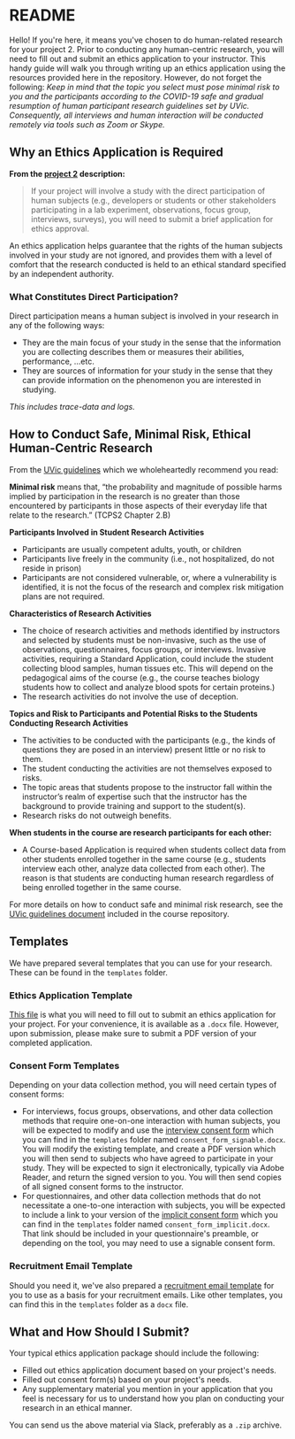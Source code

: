 # README

Hello! If you're here, it means you've chosen to do human-related research for your project 2.
Prior to conducting any human-centric research, you will need to fill out and submit an ethics application to your instructor.
This handy guide will walk you through writing up an ethics application using the resources provided here in the repository.
However, do not forget the following:
_Keep in mind that the topic you select must pose minimal risk to you and the participants according to the COVID-19 safe and gradual resumption of human participant research guidelines set by UVic. Consequently, all interviews and human interaction will be conducted remotely via tools such as Zoom or Skype._

## Why an Ethics Application is Required

**From the [project 2](https://github.com/margaretstorey/EmseUvic2020/blob/master/requirements.md#project-2) description:**
> If your project will involve a study with the direct participation of human subjects (e.g., developers or students or other stakeholders participating in a lab experiment, observations, focus group, interviews, surveys), you will need to submit a brief application for ethics approval.

An ethics application helps guarantee that the rights of the human subjects involved in your study are not ignored, and provides them with a level of comfort that the research conducted is held to an ethical standard specified by an independent authority.

### What Constitutes Direct Participation?

Direct participation means a human subject is involved in your research in any of the following ways:

- They are the main focus of your study in the sense that the information you are collecting describes them or measures their abilities, performance, ...etc.
- They are sources of information for your study in the sense that they can provide information on the phenomenon you are interested in studying.

_This includes trace-data and logs._

## How to Conduct Safe, Minimal Risk, Ethical Human-Centric Research

From the [UVic guidelines](./additional-resources/uvic_guidelines.pdf) which we wholeheartedly recommend you read:

**Minimal risk** means that, “the probability and magnitude of possible harms implied by participation in the research is no greater than those encountered by participants in those aspects of their everyday life that relate to the research.” (TCPS2 Chapter 2.B)

**Participants Involved in Student Research Activities**

- Participants are usually competent adults, youth, or children
- Participants live freely in the community (i.e., not hospitalized, do not reside in prison)
- Participants are not considered vulnerable, or, where a vulnerability is identified, it is not the focus of the research and complex risk mitigation plans are not required.

**Characteristics of Research Activities**

- The choice of research activities and methods identified by instructors and selected by students must be non-invasive, such as the use of observations, questionnaires, focus groups, or interviews. Invasive activities, requiring a Standard Application, could include the student collecting blood samples, human tissues etc. This will depend on the pedagogical aims of the course (e.g., the course teaches biology students how to collect and analyze blood spots for certain proteins.)
- The research activities do not involve the use of deception.

**Topics and Risk to Participants and Potential Risks to the Students Conducting Research Activities**

- The activities to be conducted with the participants (e.g., the kinds of questions they are posed in an interview) present little or no risk to them.
- The student conducting the activities are not themselves exposed to risks.
- The topic areas that students propose to the instructor fall within the instructor’s realm of expertise such that the instructor has the background to provide training and support to the student(s).
- Research risks do not outweigh benefits.

**When students in the course are research participants for each other:**

- A Course-based Application is required when students collect data from other students enrolled together in the same course (e.g., students interview each other, analyze data collected from each other). The reason is that students are conducting human research regardless of being enrolled together in the same course.

For more details on how to conduct safe and minimal risk research, see the [UVic guidelines document](./additional-resources/uvic_guidelines.pdf) included in the course repository.

## Templates

We have prepared several templates that you can use for your research. These can be found in the `templates` folder.

### Ethics Application Template

[This file](./templates/ethics_application.docx) is what you will need to fill out to submit an ethics application for your project. For your convenience, it is available as a `.docx` file.
However, upon submission, please make sure to submit a PDF version of your completed application.

### Consent Form Templates

Depending on your data collection method, you will need certain types of consent forms:

- For interviews, focus groups, observations, and other data collection methods that require one-on-one interaction with human subjects, you will be expected to modify and use the [interview consent form](./templates/consent_form_signable.docx) which you can find in the `templates` folder named `consent_form_signable.docx`. You will modify the existing template, and create a PDF version which you will then send to subjects who have agreed to participate in your study. They will be expected to sign it electronically, typically via Adobe Reader, and return the signed version to you. You will then send copies of all signed consent forms to the instructor.
- For questionnaires, and other data collection methods that do not necessitate a one-to-one interaction with subjects, you will be expected to include a link to your version of the [implicit consent form](./templates/consent_form_implicit.docx) which you can find in the `templates` folder named `consent_form_implicit.docx`. That link should be included in your questionnaire's preamble, or depending on the tool, you may need to use a signable consent form.

### Recruitment Email Template

Should you need it, we've also prepared a [recruitment email template](./templates/recruitment_email.template.docx) for you to use as a basis for your recruitment emails. Like other templates, you can find this in the `templates` folder as a `docx` file.

## What and How Should I Submit?

Your typical ethics application package should include the following:

- Filled out ethics application document based on your project's needs.
- Filled out consent form(s) based on your project's needs.
- Any supplementary material you mention in your application that you feel is necessary for us to understand how you plan on conducting your research in an ethical manner.

You can send us the above material via Slack, preferably as a `.zip` archive.
